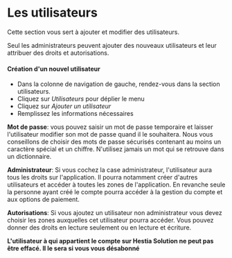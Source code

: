 # Les utilisateurs

Cette section vous sert à ajouter et modifier des utilisateurs. 

Seul les administrateurs peuvent ajouter des nouveaux utilisateurs et leur attribuer des droits et autorisations. 


#### Création d'un nouvel utilisateur


* Dans la colonne de navigation de gauche, rendez-vous dans la section utilisateurs.
* Cliquez sur *Utilisateurs* pour déplier le menu
* Cliquez sur *Ajouter un utilisateur*
* Remplissez les informations nécessaires

**Mot de passe**: vous pouvez saisir un mot de passe temporaire et laisser l'utilisateur modifier son mot de passe quand il le souhaitera. Nous vous conseillons de choisir des mots de passe sécurisés contenant au moins un caractère spécial et un chiffre. N'utilisez jamais un mot qui se retrouve dans un dictionnaire. 

**Administrateur**: Si vous cochez la case administrateur, l'utilisateur aura tous les droits sur l'application. Il pourra notamment créer d'autres utilisateurs et accéder à toutes les zones de l'application. En revanche seule la personne ayant créé le compte pourra accéder à la gestion du compte et aux options de paiement.

**Autorisations**: Si vous ajoutez un utilisateur non administrateur vous devez choisir les zones auxquelles cet utilisateur pourra accéder. Vous pouvez donner des droits en lecture seulement ou en lecture et écriture. 


**L'utilisateur à qui appartient le compte sur Hestia Solution ne peut pas être effacé. Il le sera si vous vous désabonné**